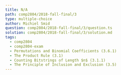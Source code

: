 ```yaml
---
title: N/A
path: comp2804/2018-fall-final/3
type: multiple-choice
author: Michiel Smid
question: comp2804/2018-fall-final/3/question.ts
solution: comp2804/2018-fall-final/3/solution.md
tags:
  - comp2804
  - comp2804-exam
  - Permutations and Binomial Coefficients (3.6.1)
  - The Product Rule (3.1)
  - Counting Bitstrings of Length $n$ (3.1.1)
  - The Principle of Inclusion and Exclusion (3.5)
---
```

